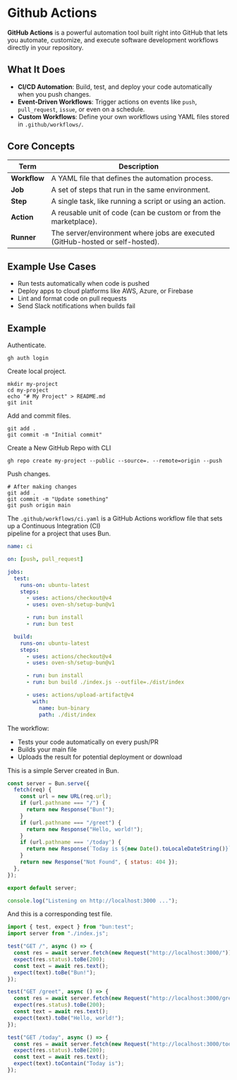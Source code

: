 # Github Actions

**GitHub Actions** is a powerful automation tool built right into GitHub that lets you 
automate, customize, and execute software development workflows directly in your repository.

## What It Does

- **CI/CD Automation**: Build, test, and deploy your code automatically when you push changes.
- **Event-Driven Workflows**: Trigger actions on events like `push`, `pull_request`, `issue`, or even on a schedule.
- **Custom Workflows**: Define your own workflows using YAML files stored in `.github/workflows/`.

##  Core Concepts

| Term       | Description |
|------------|-------------|
| **Workflow** | A YAML file that defines the automation process. |
| **Job**      | A set of steps that run in the same environment. |
| **Step**     | A single task, like running a script or using an action. |
| **Action**   | A reusable unit of code (can be custom or from the marketplace). |
| **Runner**   | The server/environment where jobs are executed (GitHub-hosted or self-hosted). |


## Example Use Cases

- Run tests automatically when code is pushed
- Deploy apps to cloud platforms like AWS, Azure, or Firebase
- Lint and format code on pull requests
- Send Slack notifications when builds fail

## Example

Authenticate.

```
gh auth login
```

Create local project. 

```
mkdir my-project
cd my-project
echo "# My Project" > README.md
git init
```

Add and commit files.

```
git add .
git commit -m "Initial commit"
```

Create a New GitHub Repo with CLI

```
gh repo create my-project --public --source=. --remote=origin --push
```

Push changes. 

```
# After making changes
git add .
git commit -m "Update something"
git push origin main
```

The `.github/workflows/ci.yaml` is a GitHub Actions workflow file that sets up a Continuous Integration (CI)  
pipeline for a project that uses Bun. 

```yaml
name: ci

on: [push, pull_request]

jobs:
  test:
    runs-on: ubuntu-latest
    steps:
      - uses: actions/checkout@v4
      - uses: oven-sh/setup-bun@v1

      - run: bun install
      - run: bun test

  build:
    runs-on: ubuntu-latest
    steps:
      - uses: actions/checkout@v4
      - uses: oven-sh/setup-bun@v1

      - run: bun install
      - run: bun build ./index.js --outfile=./dist/index

      - uses: actions/upload-artifact@v4
        with:
          name: bun-binary
          path: ./dist/index
```

The workflow:

- Tests your code automatically on every push/PR
- Builds your main file
- Uploads the result for potential deployment or download
  

This is a simple Server created in Bun.  

```js
const server = Bun.serve({
  fetch(req) {
    const url = new URL(req.url);
    if (url.pathname === "/") {
      return new Response("Bun!");
    }
    if (url.pathname === "/greet") {
      return new Response("Hello, world!");
    }
    if (url.pathname === '/today') {
      return new Response(`Today is ${new Date().toLocaleDateString()}`);
    }
    return new Response("Not Found", { status: 404 });
  },
});

export default server;

console.log("Listening on http://localhost:3000 ...");
```

And this is a corresponding test file.  

```js
import { test, expect } from "bun:test";
import server from "./index.js";

test("GET /", async () => {
  const res = await server.fetch(new Request("http://localhost:3000/"));
  expect(res.status).toBe(200);
  const text = await res.text();
  expect(text).toBe("Bun!");
});

test("GET /greet", async () => {
  const res = await server.fetch(new Request("http://localhost:3000/greet"));
  expect(res.status).toBe(200);
  const text = await res.text();
  expect(text).toBe("Hello, world!");
});

test("GET /today", async () => {
  const res = await server.fetch(new Request("http://localhost:3000/today"));
  expect(res.status).toBe(200);
  const text = await res.text();
  expect(text).toContain("Today is");
});
```


